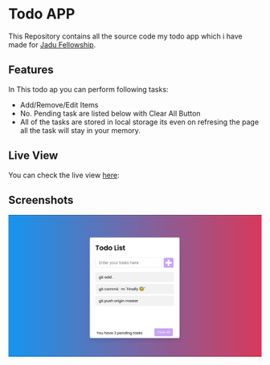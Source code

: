 # Todo APP 
This Repository contains all the source code my todo app which i have made for [Jadu Fellowship](https://github.com/Jadu-Fellowship).

## Features
In This todo ap you can perform following tasks:
- Add/Remove/Edit Items
- No. Pending task are listed below with Clear All Button
- All of the tasks are stored in local storage its even on refresing the page all the task will stay in your memory.

## Live View
You can check the live view [here](https://shahabbukhari.github.io/Jadu-Fellowship/Projects/03%20-%20TodoApp/index.html):

## Screenshots
![Screenshot](todo.jpeg)
